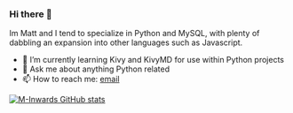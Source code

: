 ### Hi there 👋
Im Matt and I tend to specialize in Python and MySQL, with plenty of dabbling an expansion into other languages such as Javascript.

- 🌱 I’m currently learning Kivy and KivyMD for use within Python projects
- 💬 Ask me about anything Python related
- 📫 How to reach me: [email](mailto:matthewinwards@hotmail.co.uk)

[![M-Inwards GitHub stats](https://github-readme-stats.vercel.app/api?username=m-inwards&count_private=true)](https://github.com/anuraghazra/github-readme-stats)
